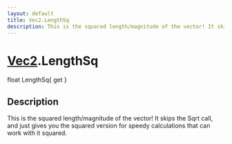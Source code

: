 ```yaml
---
layout: default
title: Vec2.LengthSq
description: This is the squared length/magnitude of the vector! It skips the Sqrt call, and just gives you the squared version for speedy calculations that can work with it squared.
---
```

# [Vec2]({{site.url}}/Pages/Reference/Vec2.html).LengthSq

<div class='signature' markdown='1'>
float LengthSq{ get }
</div>

## Description
This is the squared length/magnitude of the vector! It
skips the Sqrt call, and just gives you the squared version for
speedy calculations that can work with it squared.


